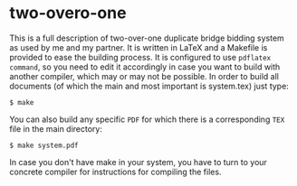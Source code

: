 # two-overo-one

This is a full description of two-over-one duplicate bridge bidding system as used by me and my partner.
It is written in LaTeX and a Makefile is provided to ease the building process. It is configured to use
`pdflatex command`, so you need to edit it accordingly in case you want to build with another compiler,
which may or may not be possible. In order to build all documents (of which the main and most important
is system.tex) just type:

```
$ make
```

You can also build any specific `PDF` for which there is a corresponding `TEX` file in the main directory:

```
$ make system.pdf
```

In case you don't have make in your system, you have to turn to your concrete compiler for instructions
for compiling the files.
